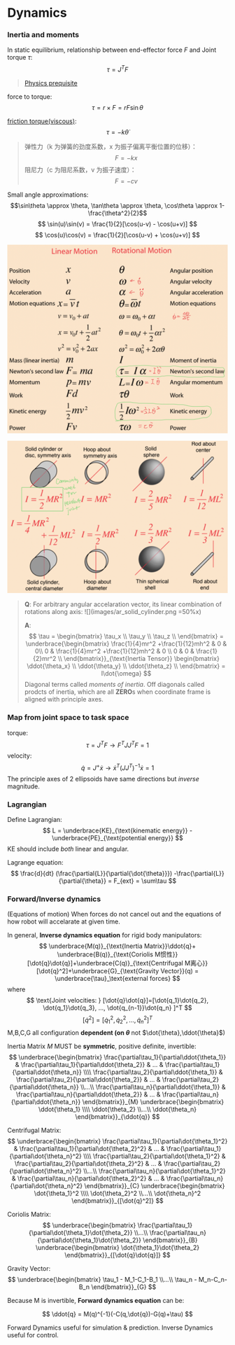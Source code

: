 
<link type="text/css" rel="stylesheet" href="../md.css">

# Dynamics


### Inertia and moments
In static equilibrium, relationship between end-effector force $F$ and Joint torque $\tau$:
$$
\tau = J^TF
$$

> [Physics prequisite](http://hyperphysics.phy-astr.gsu.edu/hbase/mi.html)

force to torque:
$$
\tau = r \times F = rF\sin\theta
$$

[friction torque(viscous)](https://zh.wikipedia.org/wiki/%E9%98%BB%E5%B0%BC):
$$
\tau = -k\dot{\theta}
$$

>弹性力（k 为弹簧的劲度系数，x 为振子偏离平衡位置的位移）：
>$$
F = -kx
>$$
>阻尼力（c 为阻尼系数，v 为振子速度）：
>$$
F = -cv
$$

Small angle approximations:
$$\sin\theta \approx \theta, \tan\theta \approx \theta, \cos\theta \approx 1-\frac{\theta^2}{2}$$
$$
\sin(u)\sin(v) = \frac{1}{2}[\cos(u-v) - \cos(u+v)]
$$
$$
\cos(u)\cos(v) = \frac{1}{2}[\cos(u-v) + \cos(u+v)]
$$

![Linear Motion & Rotational Motion](images/ar_motion_compare.png)

![Common Moments of Inertia](images/ar_common_moments_inertia.png)

> **Q**: For arbitrary angular accelaration vector, its linear combination of rotations along axis: ![](images/ar_solid_cylinder.png =50%x)
>
> **A**:
> $$
\tau =
\begin{bmatrix}
\tau_x \\ \tau_y \\ \tau_z \\
\end{bmatrix} =
\underbrace{\begin{bmatrix}
\frac{1}{4}mr^2 +\frac{1}{12}mh^2 & 0 & 0\\ 0 & \frac{1}{4}mr^2 +\frac{1}{12}mh^2 & 0 \\ 0 & 0 & \frac{1}{2}mr^2 \\
\end{bmatrix}}_{\text{Inertia Tensor}}
\begin{bmatrix}
\ddot{\theta_x} \\ \ddot{\theta_y} \\ \ddot{\theta_z} \\
\end{bmatrix} = I\dot{\omega}
> $$
> Diagonal terms called _moments of inertia_. Off diagonals called prodcts of inertia, which are all **ZERO**s when coordinate frame is aligned with principle axes.

### Map from joint space to task space
torque:
$$
\tau = J^TF \rightarrow F^TJJ^TF=1
$$
velocity:
$$
\dot{q} = J^+\dot{x} \rightarrow \dot{x}^T(JJ^T)^{-1}\dot{x}=1
$$
The principle axes of 2 ellipsoids have same directions but _inverse_ magnitude.


### Lagrangian
Define Lagrangian:
$$
L = \underbrace{KE}_{\text{kinematic energy}} - \underbrace{PE}_{\text{potential energy}}
$$
KE should include _both_ linear and angular.

Lagrange equation:
$$
\frac{d}{dt} (\frac{\partial{L}}{\partial{\dot{\theta}}}) -\frac{\partial{L}}{\partial{\theta}} = F_{ext} = \sum\tau
$$


### Forward/Inverse dynamics
(Equations of motion) When forces do not cancel out and the equations of how robot will accelarate at given time.


In general, **Inverse dynamics equation** for rigid body manipulators:
$$
\underbrace{M(q)}_{\text{Inertia Matrix}}\ddot{q}+ \underbrace{B(q)}_{\text{Coriolis M惯性}}[\dot{q}\dot{q}]+\underbrace{C(q)}_{\text{Centrifugal M离心}}[\dot{q}^2]+\underbrace{G}_{\text{Gravity Vector}}(q) = \underbrace{\tau}_\text{external forces}
$$
where
$$
\text{Joint velocities: } [\dot{q}\dot{q}]=[\dot{q_1}\dot{q_2}, \dot{q_1}\dot{q_3}, ..., \dot{q_{n-1}}\dot{q_n} ]^T
$$
$$
[\dot{q}^2] = [\dot{q}_1^2,\dot{q}_2^2,...,\dot{q}_n^2]^T
$$
M,B,C,G all configuration **dependent (on $\theta$** not $\dot{\theta},\ddot{\theta}$)


Inertia Matrix *M* MUST be **symmetric**, positive definite, invertible:
$$
\underbrace{\begin{bmatrix}
\frac{\partial\tau_1}{\partial\ddot{\theta_1}} & \frac{\partial\tau_1}{\partial\ddot{\theta_2}} & ... & \frac{\partial\tau_1}{\partial\ddot{\theta_n}}
\\\\
\frac{\partial\tau_2}{\partial\ddot{\theta_1}} & \frac{\partial\tau_2}{\partial\ddot{\theta_2}} & ... & \frac{\partial\tau_2}{\partial\ddot{\theta_n}}
\\...\\
\frac{\partial\tau_n}{\partial\ddot{\theta_1}} & \frac{\partial\tau_n}{\partial\ddot{\theta_2}} & ... & \frac{\partial\tau_n}{\partial\ddot{\theta_n}}
\end{bmatrix}}_{M}
\underbrace{\begin{bmatrix}
\ddot{\theta_1} \\\\ \ddot{\theta_2} \\...\\ \ddot{\theta_n}
\end{bmatrix}}_{\ddot{q}}
$$

Centrifugal Matrix:
$$
\underbrace{\begin{bmatrix}
\frac{\partial\tau_1}{\partial\dot{\theta_1}^2} & \frac{\partial\tau_1}{\partial\dot{\theta_2}^2} & ... & \frac{\partial\tau_1}{\partial\dot{\theta_n}^2}
\\\\
\frac{\partial\tau_2}{\partial\dot{\theta_1}^2} & \frac{\partial\tau_2}{\partial\dot{\theta_2}^2} & ... & \frac{\partial\tau_2}{\partial\dot{\theta_n}^2}
\\...\\
\frac{\partial\tau_n}{\partial\dot{\theta_1}^2} & \frac{\partial\tau_n}{\partial\dot{\theta_2}^2} & ... & \frac{\partial\tau_n}{\partial\dot{\theta_n}^2}
\end{bmatrix}}_{C}
\underbrace{\begin{bmatrix}
\dot{\theta_1}^2 \\\\ \dot{\theta_2}^2 \\...\\ \dot{\theta_n}^2
\end{bmatrix}}_{[\dot{q}^2]}
$$

Coriolis Matrix:
$$
\underbrace{\begin{bmatrix}
\frac{\partial\tau_1}{\partial\dot{\theta_1}\dot{\theta_2}}
\\...\\
\frac{\partial\tau_n}{\partial\dot{\theta_1}\dot{\theta_2}}
\end{bmatrix}}_{B}
\underbrace{\begin{bmatrix}
\dot{\theta_1}\dot{\theta_2}
\end{bmatrix}}_{[\dot{q}\dot{q}]}
$$

Gravity Vector:
$$
\underbrace{\begin{bmatrix}
\tau_1 - M_1-C_1-B_1
\\...\\
\tau_n - M_n-C_n-B_n
\end{bmatrix}}_{G}
$$

Because M is invertible, **Forward dynamics equation** can be:

$$
\ddot{q} = M(q)^{-1}(-C(q,\dot{q})-G(q)+\tau)
$$

Forward Dynamics useful for simulation & prediction.
Inverse Dynamics useful for control.
